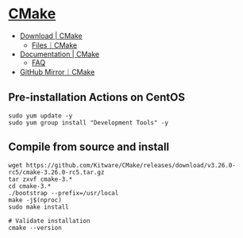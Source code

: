 # [CMake](https://cmake.org/)

+ [Download | CMake](https://cmake.org/download/)
  + [Files｜CMake](https://cmake.org/files/)
+ [Documentation | CMake](https://cmake.org/documentation/)
  + [FAQ](https://gitlab.kitware.com/cmake/community/-/wikis/FAQ)
+ [GitHub Mirror｜CMake](https://github.com/Kitware/CMake)

## Pre-installation Actions on CentOS

```shell
sudo yum update -y
sudo yum group install "Development Tools" -y
```

## Compile from source and install

```shell
wget https://github.com/Kitware/CMake/releases/download/v3.26.0-rc5/cmake-3.26.0-rc5.tar.gz
tar zxvf cmake-3.*
cd cmake-3.*
./bootstrap --prefix=/usr/local
make -j$(nproc)
sudo make install

# Validate installation
cmake --version
```
